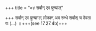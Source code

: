 +++
title = "०४ सर्वान् एव पुण्यांल्"

+++
सर्वान् एव पुण्याꣳल् लोकान् अव रुन्धे सर्वाश् च देवता  
यः (…) ॥ +++(see 17.27.4b)+++